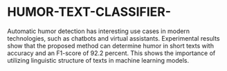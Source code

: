 # HUMOR-TEXT-CLASSIFIER-
Automatic humor detection has interesting use cases in modern technologies, such as chatbots and virtual assistants. Experimental results show that the proposed method can determine humor in short texts with accuracy and an F1-score of 92.2 percent. This shows the importance of utilizing linguistic structure of texts in machine learning models.
